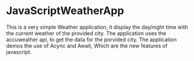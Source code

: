 # JavaScriptWeatherApp
This is a very simple Weather application, it display the day/night time with the current weather of the provided city.
The application uses the accuweather api, to get the data for the porvided city.
The application demos the use of Acync and Await, Which are the new features of javascript.
